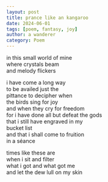 ```yaml
---
layout: post
title: prance like an kangaroo
date: 2024-06-01
tags: [poem, fantasy, joy]
author: a wanderer
category: Poem
---
```


in this small world of mine  
where crystals beam  
and melody flickers  

i have come a long way  
to be availed just the  
pittance to decipher when  
the birds sing for joy  
and when they cry for freedom  
for i have done all but defeat the gods  
that i still have engraved in my  
bucket list  
and that i shall come to fruition  
in a séance  

times like these are  
when i sit and filter  
what i got and what got me  
and let the dew lull on my skin  
 
